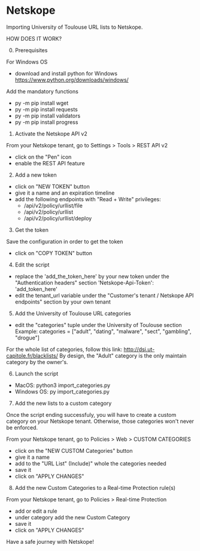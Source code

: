 # Netskope
Importing University of Toulouse URL lists to Netskope.

HOW DOES IT WORK?

0. Prerequisites

For Windows OS
- download and install python for Windows
https://www.python.org/downloads/windows/

Add the mandatory functions
- py -m pip install wget
- py -m pip install requests
- py -m pip install validators
- py -m pip install progress

1. Activate the Netskope API v2

From your Netskope tenant, go to Settings > Tools > REST API v2
- click on the "Pen" icon
- enable the REST API feature

2. Add a new token

- click on "NEW TOKEN" button
- give it a name and an expiration timeline
- add the following endpoints with "Read + Write" privileges:
  - /api/v2/policy/urllist/file
  - /api/v2/policy/urllist
  - /api/v2/policy/urllist/deploy

3. Get the token

Save the configuration in order to get the token
- click on "COPY TOKEN" button

4. Edit the script

- replace the 'add_the_token_here' by your new token under the "Authentication headers" section
'Netskope-Api-Token': 'add_token_here'
- edit the tenant_url variable under the "Customer's tenant / Netskope API endpoints" section by your own tenant

5. Add the University of Toulouse URL categories

- edit the "categories" tuple under the University of Toulouse section
Example: categories = ["adult", "dating", "malware", "sect", "gambling", "drogue"]

For the whole list of categories, follow this link: http://dsi.ut-capitole.fr/blacklists/
By design, the "Adult" category is the only maintain category by the owner's.

6. Launch the script
  - MacOS: python3 import_categories.py
  - Windows OS: py import_categories.py

7. Add the new lists to a custom category

Once the script ending successfuly, you will have to create a custom category on your Netskope tenant.
Otherwise, those categories won't never be enforced.

From your Netskope tenant, go to Policies > Web > CUSTOM CATEGORIES
- click on the "NEW CUSTOM Categories" button
- give it a name
- add to the "URL List" (Include)" whole the categories needed
- save it
- click on "APPLY CHANGES"

8. Add the new Custom Categories to a Real-time Protection rule(s)

From your Netskope tenant, go to Policies > Real-time Protection

- add or edit a rule
- under category add the new Custom Category
- save it
- click on "APPLY CHANGES"

Have a safe journey with Netskope!
